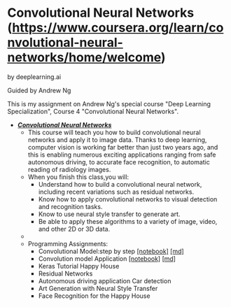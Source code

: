 # Convolutional Neural Networks (https://www.coursera.org/learn/convolutional-neural-networks/home/welcome)

by deeplearning.ai

Guided by Andrew Ng


This is my assignment on Andrew Ng's special course "Deep Learning Specialization", Course 4 "Convolutional Neural Networks".

* [***Convolutional Neural Networks***](https://www.coursera.org/learn/convolutional-neural-networks/home/welcome)
   * This course will teach you how to build convolutional neural networks and apply it to image data. Thanks to deep learning, computer vision is working far better than just two years ago, and this is enabling numerous exciting applications ranging from safe autonomous driving, to accurate face recognition, to automatic reading of radiology images. 
   * When you finish this class,you will:
      * Understand how to build a convolutional neural network, including recent variations such as residual networks.
      * Know how to apply convolutional networks to visual detection and recognition tasks.
      * Know to use neural style transfer to generate art.
      * Be able to apply these algorithms to a variety of image, video, and other 2D or 3D data.
    * 
    * Programming Assignments:
      * Convolutional Model:step by step   [[notebook]](https://github.com/SlipShabby/42SVRobolab/blob/master/Coursera/CNN_dl_ai/)    [[md]](https://github.com/SlipShabby/42SVRobolab/edit/master/Coursera/CNN_dl_ai/)
      * Convolution model Application    [[notebook]](https://https://github.com/SlipShabby/42SVRobolab/blob/master/Coursera/CNN_dl_ai/CNN_Application/CNN_Application/CNN_Application.ipynb)    [[md]](https://github.com/SlipShabby/42SVRobolab/blob/master/Coursera/CNN_dl_ai/CNN_Application/CNN_Application/CNN_Application.md)
      * Keras Tutorial Happy House        
      * Residual Networks        
      * Autonomous driving application Car detection        
      * Art Generation with Neural Style Transfer        
      * Face Recognition for the Happy House        
